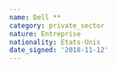 ```yaml
---
name: Dell **
category: private_sector
nature: Entreprise
nationality: Etats-Unis
date_signed: '2018-11-12'
---
```

    